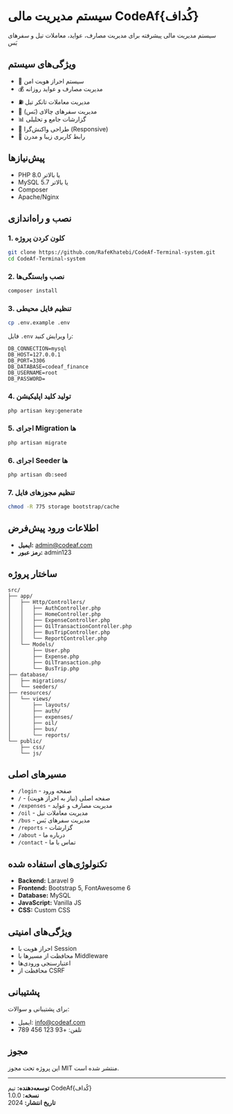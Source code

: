 # سیستم مدیریت مالی CodeAf{کُداف}

سیستم مدیریت مالی پیشرفته برای مدیریت مصارف، عواید، معاملات تیل و سفرهای بَس

## ویژگی‌های سیستم

- 🔐 سیستم احراز هویت امن
- 💰 مدیریت مصارف و عواید روزانه
- ⛽ مدیریت معاملات تانکر تیل
- 🚌 مدیریت سفرهای چالای (بَس)
- 📊 گزارشات جامع و تحلیلی
- 📱 طراحی واکنش‌گرا (Responsive)
- 🎨 رابط کاربری زیبا و مدرن

## پیش‌نیازها

- PHP 8.0 یا بالاتر
- MySQL 5.7 یا بالاتر
- Composer
- Apache/Nginx

## نصب و راه‌اندازی

### 1. کلون کردن پروژه
```bash
git clone https://github.com/RafeKhatebi/CodeAf-Terminal-system.git
cd CodeAf-Terminal-system
```

### 2. نصب وابستگی‌ها
```bash
composer install
```

### 3. تنظیم فایل محیطی
```bash
cp .env.example .env
```

فایل `.env` را ویرایش کنید:
```env
DB_CONNECTION=mysql
DB_HOST=127.0.0.1
DB_PORT=3306
DB_DATABASE=codeaf_finance
DB_USERNAME=root
DB_PASSWORD=
```

### 4. تولید کلید اپلیکیشن
```bash
php artisan key:generate
```

### 5. اجرای Migration ها
```bash
php artisan migrate
```

### 6. اجرای Seeder ها
```bash
php artisan db:seed
```

### 7. تنظیم مجوزهای فایل
```bash
chmod -R 775 storage bootstrap/cache
```

## اطلاعات ورود پیش‌فرض

- **ایمیل:** admin@codeaf.com
- **رمز عبور:** admin123

## ساختار پروژه

```
src/
├── app/
│   ├── Http/Controllers/
│   │   ├── AuthController.php
│   │   ├── HomeController.php
│   │   ├── ExpenseController.php
│   │   ├── OilTransactionController.php
│   │   ├── BusTripController.php
│   │   └── ReportController.php
│   └── Models/
│       ├── User.php
│       ├── Expense.php
│       ├── OilTransaction.php
│       └── BusTrip.php
├── database/
│   ├── migrations/
│   └── seeders/
├── resources/
│   └── views/
│       ├── layouts/
│       ├── auth/
│       ├── expenses/
│       ├── oil/
│       ├── bus/
│       └── reports/
└── public/
    ├── css/
    └── js/
```

## مسیرهای اصلی

- `/login` - صفحه ورود
- `/` - صفحه اصلی (نیاز به احراز هویت)
- `/expenses` - مدیریت مصارف و عواید
- `/oil` - مدیریت معاملات تیل
- `/bus` - مدیریت سفرهای بَس
- `/reports` - گزارشات
- `/about` - درباره ما
- `/contact` - تماس با ما

## تکنولوژی‌های استفاده شده

- **Backend:** Laravel 9
- **Frontend:** Bootstrap 5, FontAwesome 6
- **Database:** MySQL
- **JavaScript:** Vanilla JS
- **CSS:** Custom CSS

## ویژگی‌های امنیتی

- احراز هویت با Session
- محافظت از مسیرها با Middleware
- اعتبارسنجی ورودی‌ها
- محافظت از CSRF

## پشتیبانی

برای پشتیبانی و سوالات:
- ایمیل: info@codeaf.com
- تلفن: +93 123 456 789

## مجوز

این پروژه تحت مجوز MIT منتشر شده است.

---

**توسعه‌دهنده:** تیم CodeAf{کُداف}  
**نسخه:** 1.0.0  
**تاریخ انتشار:** 2024
